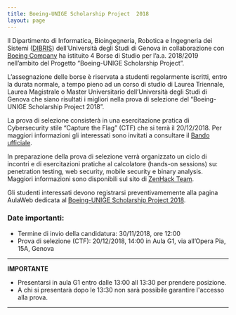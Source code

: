 ```yaml
---
title: Boeing-UNIGE Scholarship Project  2018
layout: page
---
```


Il Dipartimento di Informatica, Bioingegneria, Robotica e Ingegneria dei Sistemi ([DIBRIS](http://www.dibris.unige.it)) dell’Università degli Studi di Genova in collaborazione con [Boeing Company](http://www.boeing.com/) ha istituito 4 Borse di Studio per l’a.a. 2018/2019 nell’ambito del Progetto “Boeing-UNIGE Scholarship Project”. 

L’assegnazione delle borse è riservata a studenti regolarmente iscritti, entro la durata normale, a tempo pieno ad un corso di studio di Laurea Triennale, Laurea Magistrale o Master Universitario dell’Università degli Studi di Genova che siano risultati i migliori nella prova di selezione del “Boeing-UNIGE Scholarship Project 2018”.

La prova di selezione consisterà in una esercitazione pratica di Cybersecurity stile “Capture the Flag” (CTF) che si terrà il 20/12/2018.
Per maggiori informazioni gli interessati sono invitati a consultare il [Bando ufficiale](BOEING-UNIGE-Scholarship-Project-1819.pdf).

In preparazione della prova di selezione verrà organizzato un ciclo di incontri e di esercitazioni pratiche al calcolatore (hands-on sessions) su: penetration testing, web security, mobile security e binary analysis.  Maggiori informazioni sono disponibili sul sito di [ZenHack Team](http://zenhack.team).

Gli studenti interessati devono registrarsi preventivamemente alla pagina AulaWeb dedicata al [Boeing-UNIGE Scholarship Project 2018](https://dibris.aulaweb.unige.it/course/view.php?id=1168).

### Date importanti:

* Termine di invio della candidatura: 30/11/2018, ore 12:00
* Prova di selezione (CTF): 20/12/2018, 14:00 in Aula G1, via all’Opera Pia, 15A, Genova

---

**IMPORTANTE** 

* Presentarsi in aula G1 entro dalle 13:00 all 13:30 per prendere posizione.
* A chi si presentarà dopo le 13:30 non sarà possibile garantire l'accesso alla prova.

---





